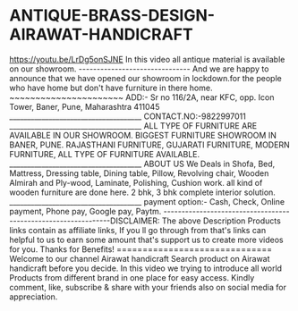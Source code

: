 # ANTIQUE-BRASS-DESIGN-AIRAWAT-HANDICRAFT
https://youtu.be/LrDg5onSJNE  In this video all antique material is available on our showroom. ------------------------------- And we are happy to announce that we have opened our showroom in lockdown.for the people who have home but don't have furniture in there home.  ~~~~~~~~~~~~~~~~~~~~~~ ADD:- Sr no 116/2A, near KFC, opp. Icon Tower, Baner, Pune, Maharashtra 411045 _____________________________________ CONTACT.NO:-9822997011 _____________________________________ ALL TYPE OF FURNITURE ARE AVAILABLE IN OUR SHOWROOM. BIGGEST FURNITURE SHOWROOM IN BANER, PUNE. RAJASTHANI FURNITURE, GUJARATI FURNITURE, MODERN FURNITURE, ALL TYPE OF FURNITURE AVAILABLE. _____________________________________ ABOUT US We Deals in Shofa, Bed, Mattress, Dressing table, Dining table, Pillow, Revolving chair, Wooden Almirah and Ply-wood, Laminate, Polishing, Cushion work. all kind of wooden furniture are done here. 2 bhk, 3 bhk complete interior solution. _____________________________________ payment option:- Cash, Check, Online payment, Phone pay, Google pay, Paytm. ---------------------------------------------------------------DISCLAIMER: The above Description Products links contain as affiliate links, If you ll go through from that's links can helpful to us to earn some amount that's support us to create more videos for you. Thanks for Benefits! ============================== Welcome to our channel Airawat handicraft Search product on Airawat handicraft before you decide. In this video we trying to introduce all world Products from different brand in one place for easy access. Kindly comment, like, subscribe &amp; share with your friends also on social media for appreciation. 
